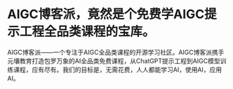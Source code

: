 # AIGC博客派，竟然是个免费学AIGC提示工程全品类课程的宝库。

AIGC博客派——一个专注于AIGC全品类课程的开源学习社区。AIGC博客派携手元壤教育打造包罗万象的AI全品类免费课程，从ChatGPT提示工程到AIGC模型训练课程，应有尽有。我们的目标是，无需花费，人人都能学习AI，使用AI，应用AI。
